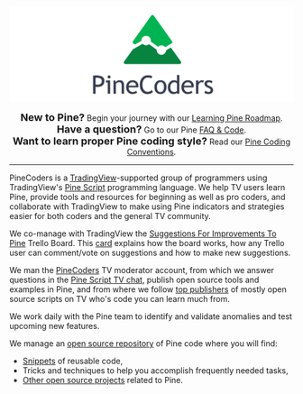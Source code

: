![logo](PineCoders.png "PineCoders")


<div align="center"><font size="+1"><strong>New to Pine?</strong></font> Begin your journey with our <a href="https://github.com/pinecoders/pine-utils/blob/master/guides/learning_pine_roadmap/README.md">Learning Pine Roadmap</a>.</div>

<div align="center"><font size="+1"><strong>Have a question?</strong></font> Go to our Pine <a href="FAQ_and_Code.md">FAQ & Code</a>.</div>

<div align="center"><font size="+1"><strong>Want to learn proper Pine coding style?</strong></font> Read our <a href="https://github.com/pinecoders/pine-utils/tree/master/guides/coding_conventions/README.md">Pine Coding Conventions</a>.</div>

---

PineCoders is a [TradingView](https://www.tradingview.com/)-supported group of programmers using TradingView's [Pine Script](https://www.tradingview.com/pine-script-docs/en/v4/Introduction.html) programming language. We help TV users learn Pine, provide tools and resources for beginning as well as pro coders, and collaborate with TradingView to make using Pine indicators and strategies easier for both coders and the general TV community.

We co-manage with TradingView the [Suggestions For Improvements To Pine](https://trello.com/b/Jmv6c8Cx) Trello Board. This [card](https://trello.com/c/r0jKAKhK) explains how the board works, how any Trello user can comment/vote on suggestions and how to make new suggestions.

We man the [PineCoders](https://www.tradingview.com/u/PineCoders/#published-scripts) TV moderator account, from which we answer questions in the [Pine Script TV chat](https://www.tradingview.com/chat/#BfmVowG1TZkKO235), publish open source tools and examples in Pine, and from where we follow [top publishers](https://www.tradingview.com/u/PineCoders/#following-people) of mostly open source scripts on TV who's code you can learn much from.

We work daily with the Pine team to identify and validate anomalies and test upcoming new features.

We manage an [open source repository](https://github.com/pinecoders/pine-utils) of Pine code where you will find:
- [Snippets](https://github.com/pinecoders/pine-utils/tree/master/snippets) of reusable code,
- Tricks and techniques to help you accomplish frequently needed tasks,
- [Other open source projects](https://github.com/pinecoders) related to Pine.
